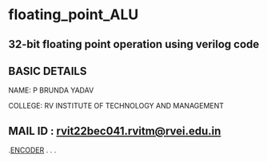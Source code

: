 # floating_point_ALU
32-bit floating point operation using verilog code
---
BASIC DETAILS
---
NAME: P BRUNDA YADAV 

COLLEGE: RV INSTITUTE OF TECHNOLOGY AND MANAGEMENT

MAIL ID : rvit22bec041.rvitm@rvei.edu.in
---
.[ENCODER](https://github.com/brunda-yadav/floating_point_ALU/blob/encoder/encoder.v) 
.[](https://github.com/brunda-yadav/floating_point_ALU/blob/encoder/encoder.tb)
.[](https://github.com/brunda-yadav/floating_point_ALU/blob/encoder/encoderwave.png)
.[](https://github.com/brunda-yadav/floating_point_ALU/blob/encoder/schematic.png)

